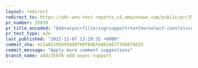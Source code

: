 ```yaml
---
layout: redirect
redirect_to: https://a8c-woo-test-reports.s3.amazonaws.com/public/pr/35839/e2e/index.html
pr_number: 35839
pr_title_encoded: "Add+async+filtering+support+to+the+select-control+component"
pr_test_type: e2e
last_published: "2022-12-07 13:29:32 +0000"
commit_sha: ec1a01195b958d9fb0f8dbfe862e67f356074d33
commit_message: "Apply more comment suggestions"
branch_name: add/35076-add-async-support
---
```

